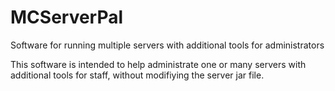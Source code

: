 # MCServerPal
Software for running multiple servers with additional tools for administrators

This software is intended to help administrate one or many servers with additional tools for staff, without modifiying the
server jar file.
